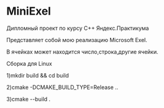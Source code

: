 # MiniExel
Дипломный проект по курсу С++ Яндекс.Практикума

Представляет собой мою реализацию Microsoft Exel.

В ячейках может находится число,строка,другие ячейки.

Сборка для Linux

1)mkdir build && cd build

2)cmake -DCMAKE_BUILD_TYPE=Release  ..



3)cmake --build .

